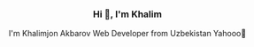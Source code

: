 <h3 align="center">Hi 👋, I'm Khalim</h3>
<p align="center">I'm Khalimjon Akbarov Web Developer from Uzbekistan Yahooo🤔</p>










